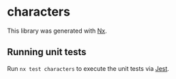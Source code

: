 # characters

This library was generated with [Nx](https://nx.dev).

## Running unit tests

Run `nx test characters` to execute the unit tests via [Jest](https://jestjs.io).
